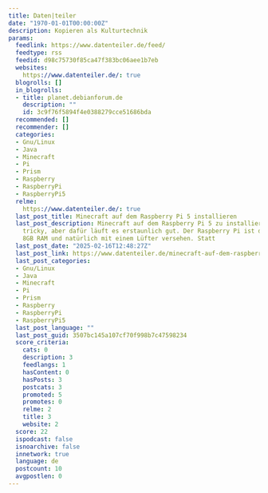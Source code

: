 ```yaml
---
title: Daten|teiler
date: "1970-01-01T00:00:00Z"
description: Kopieren als Kulturtechnik
params:
  feedlink: https://www.datenteiler.de/feed/
  feedtype: rss
  feedid: d98c75730f85ca47f383bc06aee1b7eb
  websites:
    https://www.datenteiler.de/: true
  blogrolls: []
  in_blogrolls:
  - title: planet.debianforum.de
    description: ""
    id: 3c9f76f5894f4e0388279cce51686bda
  recommended: []
  recommender: []
  categories:
  - Gnu/Linux
  - Java
  - Minecraft
  - Pi
  - Prism
  - Raspberry
  - RaspberryPi
  - RaspberryPi5
  relme:
    https://www.datenteiler.de/: true
  last_post_title: Minecraft auf dem Raspberry Pi 5 installieren
  last_post_description: Minecraft auf dem Raspberry Pi 5 zu installieren war etwas
    tricky, aber dafür läuft es erstaunlich gut. Der Raspberry Pi ist das Modell mit
    8GB RAM und natürlich mit einem Lüfter versehen. Statt
  last_post_date: "2025-02-16T12:48:27Z"
  last_post_link: https://www.datenteiler.de/minecraft-auf-dem-raspberry-pi-5-installieren/
  last_post_categories:
  - Gnu/Linux
  - Java
  - Minecraft
  - Pi
  - Prism
  - Raspberry
  - RaspberryPi
  - RaspberryPi5
  last_post_language: ""
  last_post_guid: 3507bc145a107cf70f998b7c47598234
  score_criteria:
    cats: 0
    description: 3
    feedlangs: 1
    hasContent: 0
    hasPosts: 3
    postcats: 3
    promoted: 5
    promotes: 0
    relme: 2
    title: 3
    website: 2
  score: 22
  ispodcast: false
  isnoarchive: false
  innetwork: true
  language: de
  postcount: 10
  avgpostlen: 0
---
```


